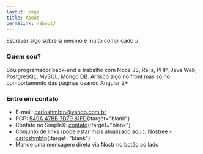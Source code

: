 ```yaml
---
layout: page
title: About
permalink: /about/
---
```


Escrever algo sobre si mesmo é muito complicado :/

### Quem sou?

Sou programador back-end e trabalho com Node JS, Rails, PHP, Java Web, PostgreSQL, MySQL, Mongo DB. Arrisco algo no front mas só no comportamento das páginas usando Angular 2+

### Entre em contato

* E-mail: [carloshmbtn@yahoo.com.br](mailto:carloshmbtn@yahoo.com.br)
* PGP: [549A 47BB 7D79 81FD](https://carloshmbtn.github.io/carlos_0x7D7981FD_public.asc){:target="blank"}
* Contato no SimpleX: [contato](https://simplex.chat/contact#/?v=1-4&smp=smp%3A%2F%2FUkMFNAXLXeAAe0beCa4w6X_zp18PwxSaSjY17BKUGXQ%3D%40smp12.simplex.im%2Fl01pGtGtrET805FWlXqpksU05FPC-nWS%23%2F%3Fv%3D1-2%26dh%3DMCowBQYDK2VuAyEA_wcE01QAMg7k5ordozSiCIy1fwwMuEBlL5FQo48JT34%253D%26srv%3Die42b5weq7zdkghocs3mgxdjeuycheeqqmksntj57rmejagmg4eor5yd.onion){:target="blank"}
* Conjunto de links (pode estar mais atualizado aqui): [Nostree - carloshmbtn](https://nostree.me/_@carloshmbtn.github.io){:target="blank"}
* Mande uma mensagem direta via Nostr no botão ao lado 

<script
src="https://nostri.chat/public/bundle.js"
data-chat-type="DM"
data-website-owner-pubkey="ce4446d03e99590cc48ca58ecbbf476f161927cd28b96d7459466f420581579e"
data-relays="wss://relay.f7z.io,wss://nos.lol,wss://relay.nostr.band"
></script>
<link rel="stylesheet" href="https://nostri.chat/public/bundle.css">
